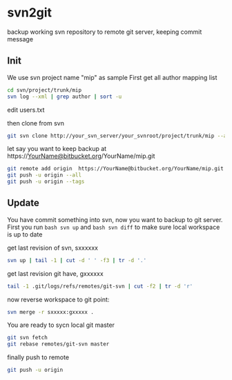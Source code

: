 # svn2git
backup working svn repository to remote git server, keeping commit message


## Init

We use svn project name "mip" as sample
First get all author mapping list
```bash
cd svn/project/trunk/mip
svn log --xml | grep author | sort -u
```
edit users.txt

then clone from svn
```bash
git svn clone http://your_svn_server/your_svnroot/project/trunk/mip --authors-file=users.txt --no-metadata
```

let say you want to keep backup at https://YourName@bitbucket.org/YourName/mip.git

```bash
git remote add origin  https://YourName@bitbucket.org/YourName/mip.git
git push -u origin --all
git push -u origin --tags
```

## Update

You have commit something into svn, now you want to backup to git server. 
First you run ```bash svn up``` and ```bash svn diff``` to make sure local workspace is up to date

get last revision of svn, sxxxxxx
```bash
svn up | tail -1 | cut -d ' ' -f3 | tr -d '.'
```

get last revision git have, gxxxxxx
```bash
tail -1 .git/logs/refs/remotes/git-svn | cut -f2 | tr -d 'r'
```

now reverse workspace to git point:
```bash
svn merge -r sxxxxx:gxxxxx .
```

You are ready to sycn local git master
```bash
git svn fetch
git rebase remotes/git-svn master
```

finally push to remote
```bash
git push -u origin
```
